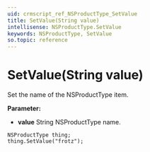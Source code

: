 ```yaml
---
uid: crmscript_ref_NSProductType_SetValue
title: SetValue(String value)
intellisense: NSProductType.SetValue
keywords: NSProductType, SetValue
so.topic: reference
---
```


# SetValue(String value)

Set the name of the NSProductType item.

**Parameter:** 
 - **value** String NSProductType name.

```crmscript
NSProductType thing;
thing.SetValue("frotz");
```

